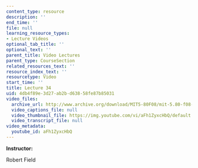 ```yaml
---
content_type: resource
description: ''
end_time: ''
file: null
learning_resource_types:
- Lecture Videos
optional_tab_title: ''
optional_text: ''
parent_title: Video Lectures
parent_type: CourseSection
related_resources_text: ''
resource_index_text: ''
resourcetype: Video
start_time: ''
title: Lecture 34
uid: 4db4f89e-3d27-ab2b-d638-58fe87b85031
video_files:
  archive_url: http://www.archive.org/download/MIT5-80F08/mit-5.80-f08-lec34_300k.mp4
  video_captions_file: null
  video_thumbnail_file: https://img.youtube.com/vi/aFh1ZyxcHbQ/default.jpg
  video_transcript_file: null
video_metadata:
  youtube_id: aFh1ZyxcHbQ
---
```


**Instructor:**

Robert Field